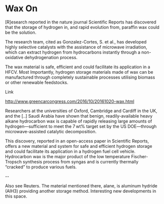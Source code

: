 # Wax On

[R]esearch reported in the nature journal Scientific Reports has discovered that the storage of hydrogen in, and rapid evolution from, paraffin wax could be the solution.

The research team, cited as Gonzalez-Cortes, S. et al., has developed highly selective catalysts with the assistance of microwave irradiation, which can extract hydrogen from hydrocarbons instantly through a non-oxidative dehydrogenation process.

The wax material is safe, efficient and could facilitate its application in a HFCV. Most Importantly, hydrogen storage materials made of wax can be manufactured through completely sustainable processes utilising biomass or other renewable feedstocks.

Link

http://www.greencarcongress.com/2016/10/20161020-wax.html

Researchers at the universities of Oxford, Cambridge and Cardiff in
the UK, and the [..] Saudi Arabia have shown that benign,
readily-available heavy alkane hydrocarbon wax is capable of rapidly
releasing large amounts of hydrogen—sufficient to meet the 7 wt%
target set by the US DOE—through microwave-assisted catalytic
decomposition.

This discovery, reported in an open-access paper in Scientific Reports, offers a new material and system for safe and efficient hydrogen storage and could facilitate its application in a hydrogen fuel cell vehicle. Hydrocarbon wax is the major product of the low temperature Fischer-Tropsch synthesis process from syngas and is currently thermally “cracked” to produce various fuels.

--

Also see Reuters. The material mentioned there, alane, is aluminum hydride (AlH3) providing another storage method. Interesting new developments in this space.













